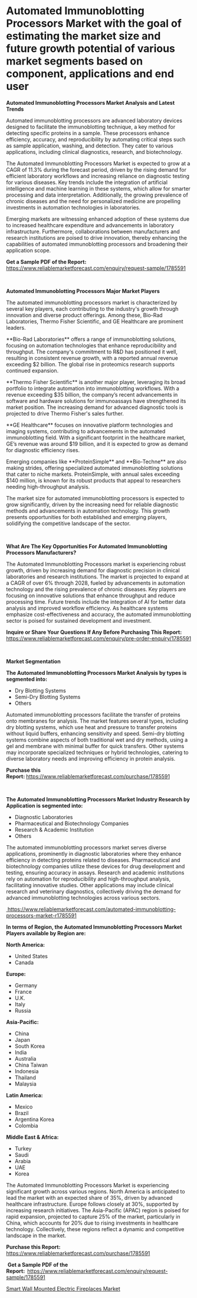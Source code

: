 <p><h1>Automated Immunoblotting Processors Market with the goal of estimating the market size and future growth potential of various market segments based on component, applications and end user</h1></p><p><strong>Automated Immunoblotting Processors Market Analysis and Latest Trends</strong></p>
<p><p>Automated immunoblotting processors are advanced laboratory devices designed to facilitate the immunoblotting technique, a key method for detecting specific proteins in a sample. These processors enhance efficiency, accuracy, and reproducibility by automating critical steps such as sample application, washing, and detection. They cater to various applications, including clinical diagnostics, research, and biotechnology.</p><p>The Automated Immunoblotting Processors Market is expected to grow at a CAGR of 11.3% during the forecast period, driven by the rising demand for efficient laboratory workflows and increasing reliance on diagnostic testing for various diseases. Key trends include the integration of artificial intelligence and machine learning in these systems, which allow for smarter processing and data interpretation. Additionally, the growing prevalence of chronic diseases and the need for personalized medicine are propelling investments in automation technologies in laboratories.</p><p>Emerging markets are witnessing enhanced adoption of these systems due to increased healthcare expenditure and advancements in laboratory infrastructure. Furthermore, collaborations between manufacturers and research institutions are poised to drive innovation, thereby enhancing the capabilities of automated immunoblotting processors and broadening their application scope.</p></p>
<p><strong>Get a Sample PDF of the Report:&nbsp;</strong> <a href="https://www.reliablemarketforecast.com/enquiry/request-sample/1785591?utm_campaign=2721&utm_medium=2&utm_source=Github&utm_content=ia&utm_term=25032025&utm_id=automated-immunoblotting-processors">https://www.reliablemarketforecast.com/enquiry/request-sample/1785591</a></p>
<p>&nbsp;</p>
<p><strong>Automated Immunoblotting Processors Major Market Players</strong></p>
<p><p>The automated immunoblotting processors market is characterized by several key players, each contributing to the industry's growth through innovation and diverse product offerings. Among these, Bio-Rad Laboratories, Thermo Fisher Scientific, and GE Healthcare are prominent leaders.</p><p>**Bio-Rad Laboratories** offers a range of immunoblotting solutions, focusing on automation technologies that enhance reproducibility and throughput. The company's commitment to R&D has positioned it well, resulting in consistent revenue growth, with a reported annual revenue exceeding $2 billion. The global rise in proteomics research supports continued expansion.</p><p>**Thermo Fisher Scientific** is another major player, leveraging its broad portfolio to integrate automation into immunoblotting workflows. With a revenue exceeding $35 billion, the company’s recent advancements in software and hardware solutions for immunoassays have strengthened its market position. The increasing demand for advanced diagnostic tools is projected to drive Thermo Fisher's sales further.</p><p>**GE Healthcare** focuses on innovative platform technologies and imaging systems, contributing to advancements in the automated immunoblotting field. With a significant footprint in the healthcare market, GE’s revenue was around $19 billion, and it is expected to grow as demand for diagnostic efficiency rises.</p><p>Emerging companies like **ProteinSimple** and **Bio-Techne** are also making strides, offering specialized automated immunoblotting solutions that cater to niche markets. ProteinSimple, with annual sales exceeding $140 million, is known for its robust products that appeal to researchers needing high-throughput analysis.</p><p>The market size for automated immunoblotting processors is expected to grow significantly, driven by the increasing need for reliable diagnostic methods and advancements in automation technology. This growth presents opportunities for both established and emerging players, solidifying the competitive landscape of the sector.</p></p>
<p>&nbsp;</p>
<p><strong>What Are The Key Opportunities For Automated Immunoblotting Processors Manufacturers?</strong></p>
<p><p>The Automated Immunoblotting Processors market is experiencing robust growth, driven by increasing demand for diagnostic precision in clinical laboratories and research institutions. The market is projected to expand at a CAGR of over 6% through 2028, fueled by advancements in automation technology and the rising prevalence of chronic diseases. Key players are focusing on innovative solutions that enhance throughput and reduce processing time. Future trends include the integration of AI for better data analysis and improved workflow efficiency. As healthcare systems emphasize cost-effectiveness and accuracy, the automated immunoblotting sector is poised for sustained development and investment.</p></p>
<p><strong>Inquire or Share Your Questions If Any Before Purchasing This Report:</strong> <a href="https://www.reliablemarketforecast.com/enquiry/pre-order-enquiry/1785591?utm_campaign=2721&utm_medium=2&utm_source=Github&utm_content=ia&utm_term=25032025&utm_id=automated-immunoblotting-processors">https://www.reliablemarketforecast.com/enquiry/pre-order-enquiry/1785591</a></p>
<p>&nbsp;</p>
<p><strong>Market Segmentation</strong></p>
<p><strong>The Automated Immunoblotting Processors Market Analysis by types is segmented into:</strong></p>
<p><ul><li>Dry Blotting Systems</li><li>Semi-Dry Blotting Systems</li><li>Others</li></ul></p>
<p><p>Automated immunoblotting processors facilitate the transfer of proteins onto membranes for analysis. The market features several types, including dry blotting systems, which use heat and pressure to transfer proteins without liquid buffers, enhancing sensitivity and speed. Semi-dry blotting systems combine aspects of both traditional wet and dry methods, using a gel and membrane with minimal buffer for quick transfers. Other systems may incorporate specialized techniques or hybrid technologies, catering to diverse laboratory needs and improving efficiency in protein analysis.</p></p>
<p><strong>Purchase this Report:&nbsp;</strong><a href="https://www.reliablemarketforecast.com/purchase/1785591?utm_campaign=2721&utm_medium=2&utm_source=Github&utm_content=ia&utm_term=25032025&utm_id=automated-immunoblotting-processors">https://www.reliablemarketforecast.com/purchase/1785591</a></p>
<p>&nbsp;</p>
<p><strong>The Automated Immunoblotting Processors Market Industry Research by Application is segmented into:</strong></p>
<p><ul><li>Diagnostic Laboratories</li><li>Pharmaceutical and Biotechnology Companies</li><li>Research & Academic Institution</li><li>Others</li></ul></p>
<p><p>The automated immunoblotting processors market serves diverse applications, prominently in diagnostic laboratories where they enhance efficiency in detecting proteins related to diseases. Pharmaceutical and biotechnology companies utilize these devices for drug development and testing, ensuring accuracy in assays. Research and academic institutions rely on automation for reproducibility and high-throughput analysis, facilitating innovative studies. Other applications may include clinical research and veterinary diagnostics, collectively driving the demand for advanced immunoblotting technologies across various sectors.</p></p>
<p><a href="https://www.reliablemarketforecast.com/automated-immunoblotting-processors-market-r1785591?utm_campaign=2721&utm_medium=2&utm_source=Github&utm_content=ia&utm_term=25032025&utm_id=automated-immunoblotting-processors">&nbsp;https://www.reliablemarketforecast.com/automated-immunoblotting-processors-market-r1785591</a></p>
<p><strong>In terms of Region, the Automated Immunoblotting Processors Market Players available by Region are:</strong></p>
<p>
    <p> <strong> North America: </strong>
        <ul>
            <li>United States</li>
            <li>Canada</li>
        </ul>
        </p> 
    <p> <strong> Europe: </strong>
        <ul>
            <li>Germany</li>
            <li>France</li>
            <li>U.K.</li>
            <li>Italy</li>
            <li>Russia</li>
        </ul>
        </p> 
    <p> <strong> Asia-Pacific: </strong>
        <ul>
            <li>China</li>
            <li>Japan</li>
            <li>South Korea</li>
            <li>India</li>
            <li>Australia</li>
            <li>China Taiwan</li>
            <li>Indonesia</li>
            <li>Thailand</li>
            <li>Malaysia</li>
        </ul>
        </p> 
    <p> <strong> Latin America: </strong>
        <ul>
            <li>Mexico</li>
            <li>Brazil</li>
            <li>Argentina Korea</li>
            <li>Colombia</li>
        </ul>
        </p> 
    <p> <strong> Middle East & Africa: </strong>
        <ul>
            <li>Turkey</li>
            <li>Saudi</li>
            <li>Arabia</li>
            <li>UAE</li>
            <li>Korea</li>
        </ul>
    </p>
    </p>
<p><p>The Automated Immunoblotting Processors Market is experiencing significant growth across various regions. North America is anticipated to lead the market with an expected share of 35%, driven by advanced healthcare infrastructure. Europe follows closely at 30%, supported by increasing research initiatives. The Asia-Pacific (APAC) region is poised for rapid expansion, projected to capture 25% of the market, particularly in China, which accounts for 20% due to rising investments in healthcare technology. Collectively, these regions reflect a dynamic and competitive landscape in the market.</p></p>
<p><strong>Purchase this Report: </strong><a href="https://www.reliablemarketforecast.com/purchase/1785591?utm_campaign=2721&utm_medium=2&utm_source=Github&utm_content=ia&utm_term=25032025&utm_id=automated-immunoblotting-processors">https://www.reliablemarketforecast.com/purchase/1785591</a></p>
<p>&nbsp;<strong>Get a Sample PDF of the Report:&nbsp;&nbsp;</strong><a href="https://www.reliablemarketforecast.com/enquiry/request-sample/1785591?utm_campaign=2721&utm_medium=2&utm_source=Github&utm_content=ia&utm_term=25032025&utm_id=automated-immunoblotting-processors">https://www.reliablemarketforecast.com/enquiry/request-sample/1785591</a></p>
<p><strong></strong></p>
<p><p><a href="https://github.com/carendesrochers299/Market-Research-Report-List-1/blob/main/smart-wall-mounted-electric-fireplaces-market.md?utm_campaign=2721&utm_medium=2&utm_source=Github&utm_content=ia&utm_term=25032025&utm_id=automated-immunoblotting-processors">Smart Wall Mounted Electric Fireplaces Market</a></p></p>